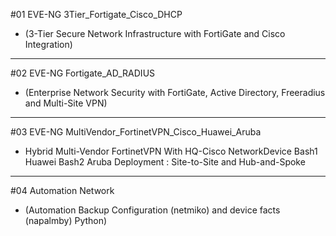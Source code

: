 #01 EVE-NG 3Tier_Fortigate_Cisco_DHCP
- (3-Tier Secure Network Infrastructure with FortiGate and Cisco Integration)

---

#02 EVE-NG Fortigate_AD_RADIUS
- (Enterprise Network Security with FortiGate, Active Directory, Freeradius and Multi-Site VPN)

---

#03 EVE-NG MultiVendor_FortinetVPN_Cisco_Huawei_Aruba
- Hybrid Multi-Vendor FortinetVPN With HQ-Cisco NetworkDevice Bash1 Huawei Bash2 Aruba Deployment : Site-to-Site and Hub-and-Spoke

---

#04 Automation Network
- (Automation Backup Configuration (netmiko) and device facts (napalmby) Python)